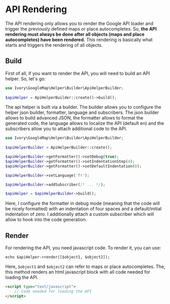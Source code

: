 # API Rendering

The API rendering only allows you to render the Google API loader and trigger the previously defined maps or place 
autocompletes. So, **the API rendering must always be done after all objects (maps and place autocompletes) have been 
rendered.** This rendering is basically what starts and triggers the rendering of all objects. 

## Build

First of all, if you want to render the API, you will need to build an API helper. So, let's go:

``` php
use Ivory\GoogleMap\Helper\Builder\ApiHelperBuilder;
 
$apiHelper = ApiHelperBuilder::create()->build();
```

The api helper is built via a builder. The builder allows you to configure the helper json builder, formatter, language 
and subscribers. The json builder allows to build advanced JSON, the formatter allows to format the generated code, the
language allows to localize the API (default en) and the subscribers allow you to attach additional code to the API.

``` php
use Ivory\GoogleMap\Helper\Builder\ApiHelperBuilder;
 
$apiHelperBuilder = ApiHelperBuilder::create();

$apiHelperBuilder->getFormatter()->setDebug(true);
$apiHelperBuilder->getFormatter()->setIndentationStep(4);
$apiHelperBuilder->getFormatter()->setDefaultIndentation(0);

$apiHelperBuilder->setLanguage('fr');

$apiHelperBuilder->addSubscriber(/* ... */);

$apiHelper = $apiHelperBuilder->build();
```

Here, I configure the formatter in debug mode (meaning that the code will be nicely formatted) with an indentation of 
four spaces and a default/initial indentation of zero. I additionally attach a custom subscriber which will allow to 
hook into the code generation.

## Render

For rendering the API, you need javascript code. To render it, you can use:

```
echo $apiHelper->render([$object1, $object2]);
```

Here, `$object1` and `$object2` can refer to maps or place autocompletes. The, this method renders an html javascript 
block with all code needed for loading the API.

``` html
<script type="text/javascript">
    // Code needed for loading the API
</script>
```
